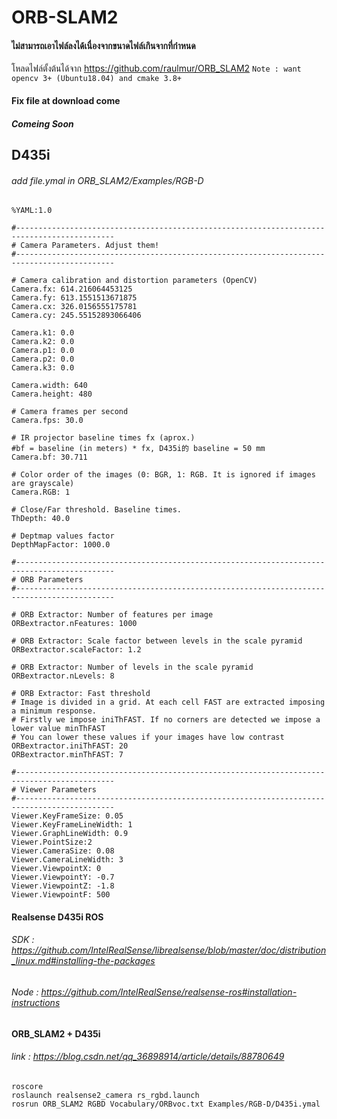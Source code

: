 # ORB-SLAM2
#### ไม่สามารถเอาไฟล์ลงได้เนื่องจากขนาดไฟล์เกินจากที่กำหนด
โหลดไฟล์ตั้งต้นได้จาก https://github.com/raulmur/ORB_SLAM2
`Note : want opencv 3+ (Ubuntu18.04) and cmake 3.8+`
#### Fix file at download come
##### Comeing Soon

## D435i 
###### add file.ymal in ORB_SLAM2/Examples/RGB-D
```
%YAML:1.0

#--------------------------------------------------------------------------------------------
# Camera Parameters. Adjust them!
#--------------------------------------------------------------------------------------------

# Camera calibration and distortion parameters (OpenCV)
Camera.fx: 614.216064453125
Camera.fy: 613.1551513671875
Camera.cx: 326.0156555175781
Camera.cy: 245.55152893066406

Camera.k1: 0.0
Camera.k2: 0.0
Camera.p1: 0.0
Camera.p2: 0.0
Camera.k3: 0.0

Camera.width: 640
Camera.height: 480

# Camera frames per second
Camera.fps: 30.0

# IR projector baseline times fx (aprox.)
#bf = baseline (in meters) * fx, D435i的 baseline = 50 mm
Camera.bf: 30.711

# Color order of the images (0: BGR, 1: RGB. It is ignored if images are grayscale)
Camera.RGB: 1

# Close/Far threshold. Baseline times.
ThDepth: 40.0

# Deptmap values factor
DepthMapFactor: 1000.0

#--------------------------------------------------------------------------------------------
# ORB Parameters
#--------------------------------------------------------------------------------------------

# ORB Extractor: Number of features per image
ORBextractor.nFeatures: 1000

# ORB Extractor: Scale factor between levels in the scale pyramid  
ORBextractor.scaleFactor: 1.2

# ORB Extractor: Number of levels in the scale pyramid 
ORBextractor.nLevels: 8

# ORB Extractor: Fast threshold
# Image is divided in a grid. At each cell FAST are extracted imposing a minimum response.
# Firstly we impose iniThFAST. If no corners are detected we impose a lower value minThFAST
# You can lower these values if your images have low contrast          
ORBextractor.iniThFAST: 20
ORBextractor.minThFAST: 7

#--------------------------------------------------------------------------------------------
# Viewer Parameters
#--------------------------------------------------------------------------------------------
Viewer.KeyFrameSize: 0.05
Viewer.KeyFrameLineWidth: 1
Viewer.GraphLineWidth: 0.9
Viewer.PointSize:2
Viewer.CameraSize: 0.08
Viewer.CameraLineWidth: 3
Viewer.ViewpointX: 0
Viewer.ViewpointY: -0.7
Viewer.ViewpointZ: -1.8
Viewer.ViewpointF: 500
```
#### Realsense D435i ROS
###### SDK  : https://github.com/IntelRealSense/librealsense/blob/master/doc/distribution_linux.md#installing-the-packages
###### Node : https://github.com/IntelRealSense/realsense-ros#installation-instructions
#### ORB_SLAM2 + D435i
###### link : https://blog.csdn.net/qq_36898914/article/details/88780649
```
roscore
roslaunch realsense2_camera rs_rgbd.launch
rosrun ORB_SLAM2 RGBD Vocabulary/ORBvoc.txt Examples/RGB-D/D435i.ymal
```
